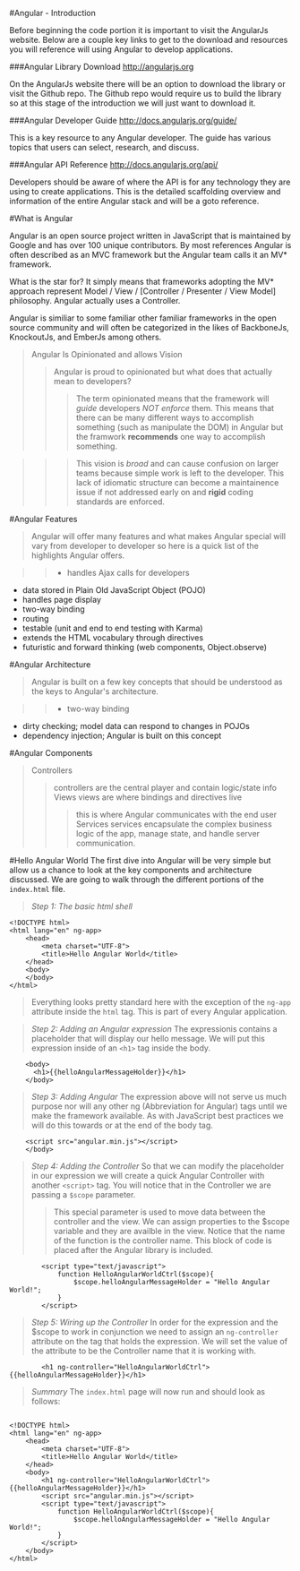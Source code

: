 #Angular - Introduction

Before beginning the code portion it is important to visit the AngularJs website.  Below are a couple key links to get to the download and resources you will reference will using Angular to develop applications.

###Angular Library Download
<http://angularjs.org>  

On the AngularJs website there will be an option to download the library or visit the Github repo.  The Github repo would require us to build the library so at this stage of the introduction we will just want to download it.

###Angular Developer Guide
<http://docs.angularjs.org/guide/>

This is a key resource to any Angular developer.  The guide has various topics that users can select, research, and discuss.

###Angular API Reference
<http://docs.angularjs.org/api/>

Developers should be aware of where the API is for any technology they are using to create applications.  This is the detailed scaffolding overview and information of the entire Angular stack and will be a goto reference.

#What is Angular

Angular is an open source project written in JavaScript that is maintained by Google and has over 100 unique contributors.  By most references Angular is often described as an MVC framework but the Angular team calls it an MV* framework.

What is the star for?  It simply means that frameworks adopting the MV* approach represent Model / View / [Controller / Presenter / View Model] philosophy.  Angular actually uses a Controller.

Angular is similiar to some familiar other familiar frameworks in the open source community and will often be categorized in the likes of BackboneJs, KnockoutJs, and EmberJs among others.

>Angular Is Opinionated and allows Vision
>>Angular is proud to opinionated but what does that actually mean to developers?
>>>The term opinionated means that the framework will *guide* developers *NOT enforce* them.  This means that there can be many different ways to accomplish something (such as manipulate the DOM) in Angular but the framwork **recommends** one way to accomplish something.

>>>This vision is *broad* and can cause confusion on larger teams because simple work is left to the developer.  This lack of idiomatic structure can become a maintainence issue if not addressed early on and **rigid** coding standards are enforced.

#Angular Features
>Angular will offer many features and what makes Angular special will vary from developer to developer so here is a quick list of the highlights Angular offers.

>>* handles Ajax calls for developers
* data stored in Plain Old JavaScript Object (POJO)
* handles page display
* two-way binding
* routing
* testable (unit and end to end testing with Karma)
* extends the HTML vocabulary through directives
* futuristic and forward thinking (web components, Object.observe)

#Angular Architecture
>Angular is built on a few key concepts that should be understood as the keys to Angular's architecture.

>>* two-way binding
* dirty checking; model data can respond to changes in POJOs
* dependency injection; Angular is built on this concept

#Angular Components

>Controllers
>>controllers are the central player and contain logic/state info
>Views
>>views are where bindings and directives live
>>>this is where Angular communicates with the end user
>Services
>>services encapsulate the complex business logic of the app, manage state, and handle server communication.

#Hello Angular World
The first dive into Angular will be very simple but allow us a chance to look at the key components and architecture discussed.  We are going to walk through the different portions of the `index.html` file.

>*Step 1: The basic html shell* 
```
<!DOCTYPE html>
<html lang="en" ng-app>
    <head>
		<meta charset="UTF-8">
		<title>Hello Angular World</title>
	</head>
    <body>
	</body>
</html>
```
>Everything looks pretty standard here with the exception of the `ng-app` attribute inside the `html` tag.  This is part of every Angular application.

>*Step 2: Adding an Angular expression*
>The expressionis contains a placeholder that will display our hello message.  We will put this expression inside of an `<h1>` tag inside the body.  
```
    <body>
      <h1>{{helloAngularMessageHolder}}</h1>
	</body>	
```

>*Step 3:  Adding Angular*
>The expression above will not serve us much purpose nor will any other ng (Abbreviation for Angular) tags until we make the framework available.  As with JavaScript best practices we will do this towards or at the end of the body tag.
```
	<script src="angular.min.js"></script>
	</body>
```
>*Step 4:  Adding the Controller*
>So that we can modify the placeholder in our expression we will create a quick Angular Controller with another `<script>` tag.  You will notice that in the Controller we are passing a `$scope` parameter.   
>>This special parameter is used to move data between the controller and the view.  We can assign properties to the $scope variable and they are availble in the view.
>Notice that the name of the function is the controller name.  This block of code is placed after the Angular library is included.
```
		<script type="text/javascript">
			function HelloAngularWorldCtrl($scope){
				$scope.helloAngularMessageHolder = "Hello Angular World!";
			}
		</script>
```
>*Step 5:  Wiring up the Controller*
>In order for the expression and the $scope to work in conjunction we need to assign an `ng-controller` attribute on the tag that holds the expression.  We will set the value of the attribute to be the Controller name that it is working with.  
```
		<h1 ng-controller="HelloAngularWorldCtrl">{{helloAngularMessageHolder}}</h1>
```

>*Summary*
>The `index.html` page will now run and should look as follows:
```

<!DOCTYPE html>
<html lang="en" ng-app>
	<head>
		<meta charset="UTF-8">
		<title>Hello Angular World</title>
	</head>
	<body>
		<h1 ng-controller="HelloAngularWorldCtrl">{{helloAngularMessageHolder}}</h1>
		<script src="angular.min.js"></script>
		<script type="text/javascript">
			function HelloAngularWorldCtrl($scope){
				$scope.helloAngularMessageHolder = "Hello Angular World!";
			}
		</script>
	</body>
</html>

```